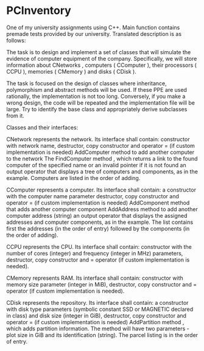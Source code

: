 # PCInventory

One of my university assignments using C++. Main function contains premade tests provided by our university. Translated description is as follows:

The task is to design and implement a set of classes that will simulate the evidence of computer equipment of the company. Specifically, we will store information about CNetworks , computers ( CComputer ), their processors ( CCPU ), memories ( CMemory ) and disks ( CDisk ).

The task is focused on the design of classes where inheritance, polymorphism and abstract methods will be used. If these PPE are used rationally, the implementation is not too long. Conversely, if you make a wrong design, the code will be repeated and the implementation file will be large. Try to identify the base class and appropriately derive subclasses from it.

Classes and their interfaces:

CNetwork
represents the network. Its interface shall contain:
constructor with network name,
destructor, copy constructor and operator = (if custom implementation is needed)
AddComputer method to add another computer to the network
The FindComputer method , which returns a link to the found computer of the specified name or an invalid pointer if it is not found
an output operator that displays a tree of computers and components, as in the example. Computers are listed in the order of adding.

CComputer
represents a computer. Its interface shall contain:
a constructor with the computer name parameter
destructor, copy constructor and operator = (if custom implementation is needed)
AddComponent method that adds another computer component
AddAddress method to add another computer address (string)
an output operator that displays the assigned addresses and computer components, as in the example. The list contains first the addresses (in the order of entry) followed by the components (in the order of adding).

CCPU
represents the CPU. Its interface shall contain:
constructor with the number of cores (integer) and frequency (integer in MHz) parameters,
destructor, copy constructor and = operator (if custom implementation is needed).

CMemory
represents RAM. Its interface shall contain:
constructor with memory size parameter (integer in MiB),
destructor, copy constructor and = operator (if custom implementation is needed).

CDisk
represents the repository. Its interface shall contain:
a constructor with disk type parameters (symbolic constant SSD or MAGNETIC declared in class) and disk size (integer in GiB),
destructor, copy constructor and operator = (if custom implementation is needed)
AddPartition method , which adds partition information. The method will have two parameters - plot size in GiB and its identification (string). The parcel listing is in the order of entry.
